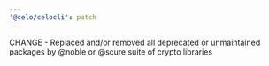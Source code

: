 ```yaml
---
'@celo/celocli': patch
---
```


CHANGE - Replaced and/or removed all deprecated or unmaintained packages by @noble or @scure suite of crypto libraries
